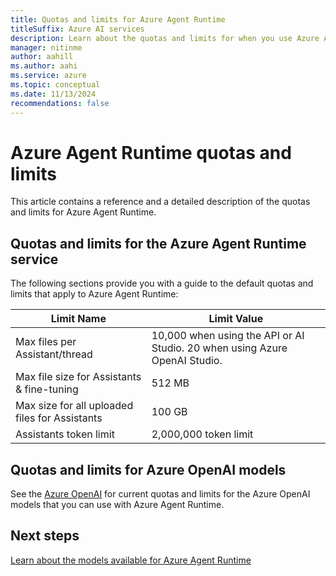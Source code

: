 ```yaml
---
title: Quotas and limits for Azure Agent Runtime
titleSuffix: Azure AI services
description: Learn about the quotas and limits for when you use Azure Agent Runtime.
manager: nitinme
author: aahill
ms.author: aahi
ms.service: azure
ms.topic: conceptual
ms.date: 11/13/2024
recommendations: false
---
```


# Azure Agent Runtime quotas and limits

This article contains a reference and a detailed description of the quotas and limits for Azure Agent Runtime.

## Quotas and limits for the Azure Agent Runtime service

The following sections provide you with a guide to the default quotas and limits that apply to Azure Agent Runtime:

| Limit Name | Limit Value |
|--|--|
| Max files per Assistant/thread | 10,000 when using the API or AI Studio. 20 when using Azure OpenAI Studio.|
| Max file size for Assistants & fine-tuning | 512 MB |
| Max size for all uploaded files for Assistants |100 GB |  
| Assistants token limit | 2,000,000 token limit |

## Quotas and limits for Azure OpenAI models

See the [Azure OpenAI](../openai/quotas-limits.md) for current quotas and limits for the Azure OpenAI models that you can use with Azure Agent Runtime. 

## Next steps

[Learn about the models available for Azure Agent Runtime](./concepts/model-region-support.md)